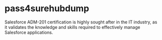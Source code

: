 # pass4surehubdump
Salesforce ADM-201 certification is highly sought after in the IT industry, as it validates the knowledge and skills required to effectively manage Salesforce applications.

